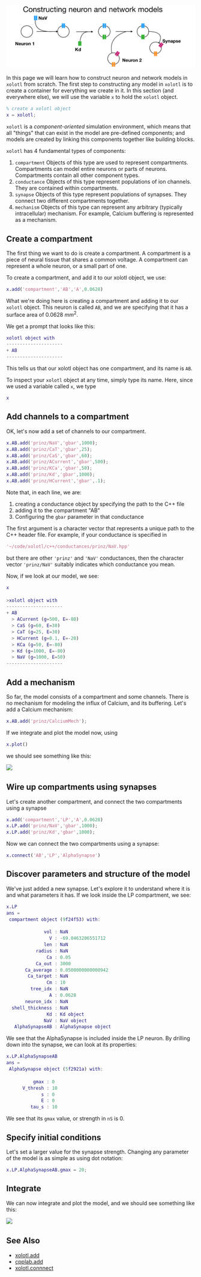
![](../images/construct-hero.png)

In this page we will learn how to construct neuron and network models in `xolotl` from scratch. The first step to constructing any model in `xolotl` is to create a container for everything we create in it. In this section (and everywhere else), we will use the variable `x` to hold the `xolotl` object.

```matlab
% create a xolotl object
x = xolotl;
```

`xolotl` is a *component-oriented* simulation environment, which means that all "things" that can exist in the model are pre-defined components; and models are created by linking this components together like building blocks.

`xolotl` has 4 fundamental types of components:

1. `compartment` Objects of this type are used to represent compartments. Compartments can model entire neurons or parts of neurons. Compartments contain all other component types.
2. `conductance` Objects of this type represent populations of ion channels. They are contained within compartments.
3. `synapse` Objects of this type represent populations of synapses. They connect two different compartments together.
4. `mechanism` Objects of this type can represent any arbitrary (typically intracellular) mechanism. For example, Calcium buffering is represented as a mechanism.

## Create a compartment


The first thing we want to do is create a compartment. A compartment is a piece of neural tissue that shares a common voltage. A compartment can represent a whole neuron, or a small part of one.

To create a compartment, and add it to our xolotl object, we use:

```matlab
x.add('compartment','AB','A',0.0628)
```

What we're doing here is creating a compartment and adding it to our `xolotl` object. This neuron is called `AB`, and we are specifying that it has a surface area of 0.0628 $mm^2$.

We get a prompt that looks like this:

```matlab
xolotl object with
---------------------
+ AB  
---------------------
```

This tells us that our xolotl object has one compartment, and its name is `AB`.

To inspect your `xolotl` object at any time, simply type its name. Here, since we used a variable called `x`, we type

```matlab
x
```

## Add channels to a compartment

OK, let's now add a set of channels to our compartment.

```matlab
x.AB.add('prinz/NaV','gbar',1000);
x.AB.add('prinz/CaT','gbar',25);
x.AB.add('prinz/CaS','gbar',60);
x.AB.add('prinz/ACurrent','gbar',500);
x.AB.add('prinz/KCa','gbar',50);
x.AB.add('prinz/Kd','gbar',1000);
x.AB.add('prinz/HCurrent','gbar',.1);
```

Note that, in each line, we are:

1. creating a conductance object by specifying the path to the C++ file
2. adding it to the compartment "AB"
3. Configuring the `gbar` parameter in that conductance

The first argument is a character vector that represents a unique path to the C++
header file. For example, if your conductance is specified in

```matlab
'~/code/xolotl/c++/conductances/prinz/NaV.hpp'
```

but there are other `'prinz'` and `'NaV'` conductances, then the character vector
`'prinz/NaV'` suitably indicates which conductance you mean.

Now, if we look at our model, we see:

```matlab
x

>xolotl object with
---------------------
+ AB  
  > ACurrent (g=500, E=-80)
  > CaS (g=60, E=30)
  > CaT (g=25, E=30)
  > HCurrent (g=0.1, E=-20)
  > KCa (g=50, E=-80)
  > Kd (g=1000, E=-80)
  > NaV (g=1000, E=50)
---------------------

```



## Add a mechanism

So far, the model consists of a compartment and some channels. There is no mechanism for modeling the influx of Calcium, and its buffering. Let's add a Calcium mechanism:

```matlab
x.AB.add('prinz/CalciumMech');

```

If we integrate and plot the model now, using

```matlab
x.plot()
```

we should see something like this:

![](https://user-images.githubusercontent.com/6005346/49969670-1c4d3800-fef7-11e8-97ff-8350cc487a7b.png)


## Wire up compartments using synapses

Let's create another compartment, and connect the two compartments using a synapse

```matlab
x.add('compartment','LP','A',0.0628)
x.LP.add('prinz/NaV','gbar',1000);
x.LP.add('prinz/Kd','gbar',1000);
```

Now we can connect the two compartments using a synapse:


```matlab
x.connect('AB','LP','AlphaSynapse')
```

## Discover parameters and structure of the model

We've just added a new synapse. Let's explore it to understand where it is and what parameters it has. If we look inside the LP compartment, we see:

```matlab
x.LP
ans =
 compartment object (9f24f53) with:

              vol : NaN
                V : -69.0463206551712
              len : NaN
           radius : NaN
               Ca : 0.05
           Ca_out : 3000
       Ca_average : 0.0500000000000942
        Ca_target : NaN
               Cm : 10
         tree_idx : NaN
                A : 0.0628
       neuron_idx : NaN
  shell_thickness : NaN
               Kd : Kd object
              NaV : NaV object
   AlphaSynapseAB : AlphaSynapse object
```

We see that the AlphaSynapse is included inside the LP neuron. By drilling down into the synapse, we can look at its properties:

```matlab
x.LP.AlphaSynapseAB
ans =
 AlphaSynapse object (5f2921a) with:

          gmax : 0
      V_thresh : 10
             s : 0
             E : 0
         tau_s : 10

```

We see that its `gmax` value, or strength in `nS` is 0.


## Specify initial conditions

Let's set a larger value for the synapse strength. Changing any parameter of the model is as simple as using dot notation:

```matlab
x.LP.AlphaSynapseAB.gmax = 20;

```

## Integrate

We can now integrate and plot the model, and we should see something like this:


![](https://user-images.githubusercontent.com/6005346/49970181-82868a80-fef8-11e8-8887-cad414a6dcb5.png)


## See Also

* [xolotl.add](https://xolotl.readthedocs.io/en/master/reference/matlab/xolotl/#add)
* [cpplab.add](https://xolotl.readthedocs.io/en/master/reference/matlab/cpplab/#add)
* [xolotl.connnect](https://xolotl.readthedocs.io/en/master/reference/matlab/xolotl/#connect)

